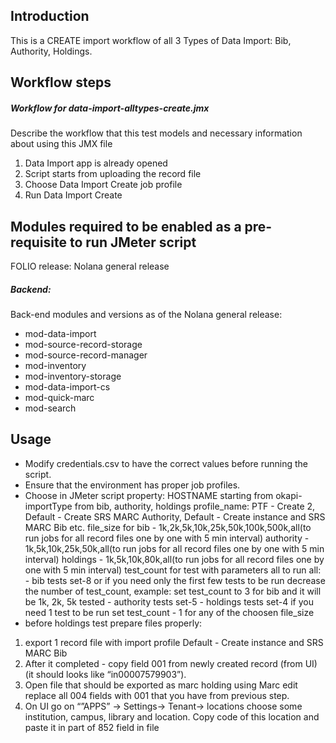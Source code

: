 ## Introduction
This is a CREATE import workflow of all 3 Types of Data Import: Bib, Authority, Holdings.

## Workflow steps
##### Workflow for data-import-alltypes-create.jmx
Describe the workflow that this test models and necessary information about using this JMX file
1. Data Import app is already opened
2. Script starts from uploading the record file
3. Choose Data Import Create job profile
4. Run Data Import Create

## Modules required to be enabled as a pre-requisite to run JMeter script
FOLIO release: Nolana general release

##### Backend:
Back-end modules and versions as of the Nolana general release:
- mod-data-import
- mod-source-record-storage
- mod-source-record-manager
- mod-inventory
- mod-inventory-storage
- mod-data-import-cs
- mod-quick-marc
- mod-search

## Usage
- Modify credentials.csv to have the correct values before running the script.
- Ensure that the environment has proper job profiles.
- Choose in JMeter script property:
                         HOSTNAME starting from okapi-
                         importType from bib, authority, holdings
                         profile_name: PTF - Create 2, Default - Create SRS MARC Authority, Default - Create instance and SRS MARC Bib etc.
                         file_size for bib - 1k,2k,5k,10k,25k,50k,100k,500k,all(to run jobs for all record files one by one with 5 min interval)
                                     authority - 1k,5k,10k,25k,50k,all(to run jobs for all record files one by one with 5 min interval)
                                     holdings - 1k,5k,10k,80k,all(to run jobs for all record files one by one with 5 min interval) 
                        test_count for test with parameters all to run all:
                                    - bib tests set-8 or if you need only the first few tests to be run decrease the number of test_count, example: set test_count to 3 for bib and it will be 1k, 2k, 5k tested
                                    - authority tests set-5
                                    - holdings tests set-4
                                if you need 1 test to be run set test_count - 1 for any of the choosen file_size
- before holdings test prepare files properly: 
1. export 1 record file with import profile Default - Create instance and SRS MARC Bib
2. After it completed - copy field 001 from newly created record (from UI) (it should looks like “in00007579903”).
3. Open file that should be exported as marc holding using Marc edit replace all 004 fields with 001 that you have from previous step.
4. On UI go on “”APPS” -> Settings-> Tenant-> locations choose some institution, campus, library and location. Copy code of this location and paste it in part of 852 field in file
